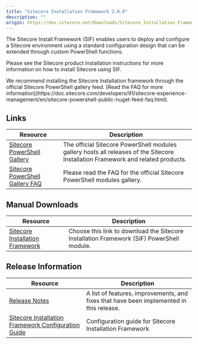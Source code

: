 ```yaml
---
title: "Sitecore Installation Framework 2.0.0"
description: ""
origin: https://dev.sitecore.net/Downloads/Sitecore_Installation_Framework/2x/Sitecore_Installation_Framework_200
---
```


The Sitecore Install Framework (SIF) enables users to deploy and configure a Sitecore environment using a standard configuration design that can be extended through custom PowerShell functions.

Please see the Sitecore product installation instructions for more information on how to install Sitecore using SIF.

  <Alert variant='warning' mb={4}>
    <AlertIcon />
    We recommend installing the Sitecore Installation framework through the official Sitecore PowerShell gallery feed. [Read the FAQ for more information](https://doc.sitecore.com/developers/91/sitecore-experience-management/en/sitecore-powershell-public-nuget-feed-faq.html).
  </Alert>
  

## Links

 | Resource | Description |
 | --- | --- |
 | [Sitecore PowerShell Gallery](https://cloudsmith.io/~sitecore/repos/resources/packages/) | The official Sitecore PowerShell modules gallery hosts all releases of the Sitecore Installation Framework and related products. |
 | [Sitecore PowerShell Gallery FAQ](https://doc.sitecore.net/sitecore_experience_platform/developing/developing_with_sitecore/sitecore_powershell_public_nuget_feed_faq) | Please read the FAQ for the official Sitecore PowerShell modules gallery. |

## Manual Downloads

 | Resource | Description |
 | --- | --- |
 | [Sitecore Installation Framework](https://scdp.blob.core.windows.net/downloads/Sitecore%20Installation%20Framework/2x/Sitecore%20Installation%20Framework%20200/Secure/SitecoreInstallFramework%202.0.0%20rev.%20181026.zip) | Choose this link to download the Sitecore Installation Framework (SIF) PowerShell module. |

## Release Information

 | Resource | Description |
 | --- | --- |
 | [Release Notes](/downloads/Sitecore_Installation_Framework/2x/Sitecore_Installation_Framework_200/Release_Notes) | A list of features, improvements, and fixes that have been implemented in this release. |
 | [Sitecore Installation Framework Configuration Guide](https://scdp.blob.core.windows.net/downloads/Sitecore%20Installation%20Framework/2x/Sitecore%20Installation%20Framework%20200/Secure/Sitecore-Installation-Framework-Configuration-Guide-2.0.0.pdf) | Configuration guide for Sitecore Installation Framework |